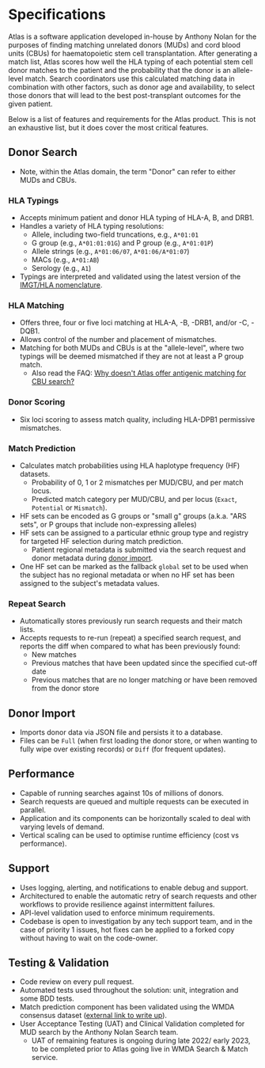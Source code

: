 # Specifications

Atlas is a software application developed in-house by Anthony Nolan for the purposes of finding matching unrelated donors (MUDs) and cord blood units (CBUs) for haematopoietic stem cell transplantation.
After generating a match list, Atlas scores how well the HLA typing of each potential stem cell donor matches to the patient and the probability that the donor is an allele-level match.
Search coordinators use this calculated matching data in combination with other factors, such as donor age and availability, to select those donors that will lead to the best post-transplant outcomes for the given patient.

Below is a list of features and requirements for the Atlas product. This is not an exhaustive list, but it does cover the most critical features.

## Donor Search 

- Note, within the Atlas domain, the term "Donor" can refer to either MUDs and CBUs.

### HLA Typings

- Accepts minimum patient and donor HLA typing of HLA-A, B, and DRB1.
- Handles a variety of HLA typing resolutions:
  - Allele, including two-field truncations, e.g., `A*01:01`
  - G group (e.g., `A*01:01:01G`) and P group (e.g., `A*01:01P`)
  - Allele strings (e.g., `A*01:06/07`, `A*01:06/A*01:07`)
  - MACs (e.g., `A*01:AB`)
  - Serology (e.g., `A1`)
- Typings are interpreted and validated using the latest version of the [IMGT/HLA nomenclature](https://github.com/ANHIG/IMGTHLA).

### HLA Matching

- Offers three, four or five loci matching at HLA-A, -B, -DRB1, and/or -C, -DQB1.
- Allows control of the number and placement of mismatches.
- Matching for both MUDs and CBUs is at the "allele-level", where two typings will be deemed mismatched if they are not at least a P group match.
  - Also read the FAQ: [Why doesn't Atlas offer antigenic matching for CBU search?](https://github.com/Anthony-Nolan/Atlas/discussions/835)

### Donor Scoring

- Six loci scoring to assess match quality, including HLA-DPB1 permissive mismatches.

### Match Prediction

- Calculates match probabilities using HLA haplotype frequency (HF) datasets.
  - Probability of 0, 1 or 2 mismatches per MUD/CBU, and per match locus.
  - Predicted match category per MUD/CBU, and per locus (`Exact`, `Potential` or `Mismatch`).
- HF sets can be encoded as G groups or "small g" groups (a.k.a. "ARS sets", or P groups that include non-expressing alleles)
- HF sets can be assigned to a particular ethnic group type and registry for targeted HF selection during match prediction.
  - Patient regional metadata is submitted via the search request and donor metadata during [donor import](#donor-import).
- One HF set can be marked as the fallback `global` set to be used when the subject has no regional metadata or when no HF set has been assigned to the subject's metadata values.

### Repeat Search

- Automatically stores previously run search requests and their match lists.
- Accepts requests to re-run (repeat) a specified search request, and reports the diff when compared to what has been previously found:
  - New matches
  - Previous matches that have been updated since the specified cut-off date
  - Previous matches that are no longer matching or have been removed from the donor store

## Donor Import

- Imports donor data via JSON file and persists it to a database.
- Files can be `Full` (when first loading the donor store, or when wanting to fully wipe over existing records) or `Diff` (for frequent updates).

## Performance

- Capable of running searches against 10s of millions of donors.
- Search requests are queued and multiple requests can be executed in parallel.
- Application and its components can be horizontally scaled to deal with varying levels of demand.
- Vertical scaling can be used to optimise runtime efficiency (cost vs performance).

## Support

- Uses logging, alerting, and notifications to enable debug and support.
- Architectured to enable the automatic retry of search requests and other workflows to provide resilience against intermittent failures.
- API-level validation used to enforce minimum requirements.
- Codebase is open to investigation by any tech support team, and in the case of priority 1 issues, hot fixes can be applied to a forked copy without having to wait on the code-owner.

## Testing & Validation

- Code review on every pull request. 
- Automated tests used throughout the solution: unit, integration and some BDD tests.
- Match prediction component has been validated using the WMDA consensus dataset ([external link to write up](https://drive.google.com/drive/folders/1vI1pgqwiqZCFaJlAfzq41v3loWH6SqP7)).
- User Acceptance Testing (UAT) and Clinical Validation completed for MUD search by the Anthony Nolan Search team.
  - UAT of remaining features is ongoing during late 2022/ early 2023, to be completed prior to Atlas going live in WMDA Search & Match service.